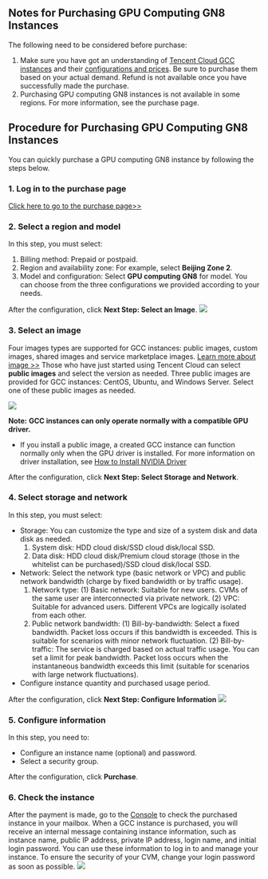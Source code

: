 ## Notes for Purchasing GPU Computing GN8 Instances
The following need to be considered before purchase:
1. Make sure you have got an understanding of [Tencent Cloud GCC instances](/doc/product/560/8015l) and their [configurations and prices](/doc/product/560/8025). Be sure to purchase them based on your actual demand. Refund is not available once you have successfully made the purchase.
2. Purchasing GPU computing GN8 instances is not available in some regions. For more information, see the purchase page.



## Procedure for Purchasing GPU Computing GN8 Instances
You can quickly purchase a GPU computing GN8 instance by following the steps below.
### 1. Log in to the purchase page
[Click here to go to the purchase page>>](https://buy.cloud.tencent.com/cvm?regionId=8&zoneId=800002&generation=v2&deviceType=gpu&tabIndex=1)
### 2. Select a region and model
In this step, you must select:
1. Billing method: Prepaid or postpaid.
2. Region and availability zone: For example, select **Beijing Zone 2**.
3. Model and configuration: Select **GPU computing GN8** for model. You can choose from the three configurations we provided according to your needs.

After the configuration, click **Next Step: Select an Image**.
![](//main.qcloudimg.com/raw/d4c2c70e945acaac7f710d289ef760ef.png)
### 3. Select an image
Four images types are supported for GCC instances: public images, custom images, shared images and service marketplace images. [Learn more about image >>](/doc/product/213/4940)
Those who have just started using Tencent Cloud can select **public images** and select the version as needed. Three public images are provided for GCC instances: CentOS, Ubuntu, and Windows Server. Select one of these public images as needed.

![](//main.qcloudimg.com/raw/6575b80fa58f870f86d8e7bd7b113df6.png)

**Note:**
**GCC instances can only operate normally with a compatible GPU driver.**

- If you install a public image, a created GCC instance can function normally only when the GPU driver is installed. For more information on driver installation, see [How to Install NVIDIA Driver](https://cloud.tencent.com/document/product/560/8048)


 After the configuration, click **Next Step: Select Storage and Network**.

### 4. Select storage and network
In this step, you must select:
- Storage: You can customize the type and size of a system disk and data disk as needed.
	1. System disk: HDD cloud disk/SSD cloud disk/local SSD.
	2. Data disk: HDD cloud disk/Premium cloud storage (those in the whitelist can be purchased)/SSD cloud disk/local SSD.
- Network: Select the network type (basic network or VPC) and public network bandwidth (charge by fixed bandwidth or by traffic usage).
	1. Network type:
		(1) Basic network: Suitable for new users. CVMs of the same user are interconnected via private network.
		(2) VPC: Suitable for advanced users. Different VPCs are logically isolated from each other.
	2. Public network bandwidth:
		(1) Bill-by-bandwidth: Select a fixed bandwidth. Packet loss occurs if this bandwidth is exceeded. This is suitable for scenarios with minor network fluctuation.
		(2) Bill-by-traffic: The service is charged based on actual traffic usage. You can set a limit for peak bandwidth. Packet loss occurs when the instantaneous bandwidth exceeds this limit (suitable for scenarios with large network fluctuations).
- Configure instance quantity and purchased usage period.

After the configuration, click **Next Step: Configure Information**
![](//main.qcloudimg.com/raw/ee3702e932fb4c60dbaf64cc071ab9fe.png)
### 5. Configure information
In this step, you need to:
- Configure an instance name (optional) and password.
- Select a security group.

After the configuration, click **Purchase**.
### 6. Check the instance
After the payment is made, go to the [Console](https://console.qcloud.com/cvm) to check the purchased instance in your mailbox.
When a GCC instance is purchased, you will receive an internal message containing instance information, such as instance name, public IP address, private IP address, login name, and initial login password. You can use these information to log in to and manage your instance. To ensure the security of your CVM, change your login password as soon as possible.
![](//main.qcloudimg.com/raw/3d99183bbe7d1dd48e3574d89a5d61df.png)



